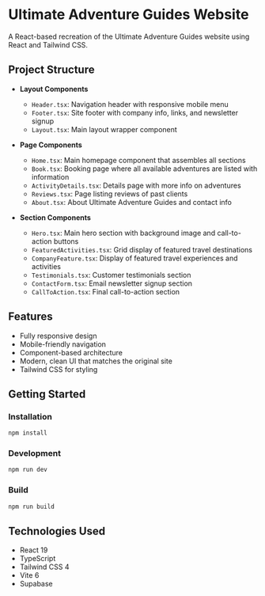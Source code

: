# Ultimate Adventure Guides Website

A React-based recreation of the Ultimate Adventure Guides website using React and Tailwind CSS.

## Project Structure

- **Layout Components**
  - `Header.tsx`: Navigation header with responsive mobile menu
  - `Footer.tsx`: Site footer with company info, links, and newsletter signup
  - `Layout.tsx`: Main layout wrapper component

- **Page Components**
  - `Home.tsx`: Main homepage component that assembles all sections
  - `Book.tsx`: Booking page where all available adventures are listed with information
  - `ActivityDetails.tsx`: Details page with more info on adventures
  - `Reviews.tsx`: Page listing reviews of past clients
  - `About.tsx`: About Ultimate Adventure Guides and contact info

- **Section Components**
  - `Hero.tsx`: Main hero section with background image and call-to-action buttons
  - `FeaturedActivities.tsx`: Grid display of featured travel destinations
  - `CompanyFeature.tsx`: Display of featured travel experiences and activities
  - `Testimonials.tsx`: Customer testimonials section
  - `ContactForm.tsx`: Email newsletter signup section
  - `CallToAction.tsx`: Final call-to-action section

## Features

- Fully responsive design
- Mobile-friendly navigation
- Component-based architecture
- Modern, clean UI that matches the original site
- Tailwind CSS for styling

## Getting Started

### Installation

```bash
npm install
```

### Development

```bash
npm run dev
```

### Build

```bash
npm run build
```

## Technologies Used

- React 19
- TypeScript
- Tailwind CSS 4
- Vite 6
- Supabase